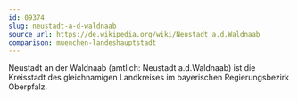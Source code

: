 ```yaml
---
id: 09374
slug: neustadt-a-d-waldnaab
source_url: https://de.wikipedia.org/wiki/Neustadt_a.d.Waldnaab
comparison: muenchen-landeshauptstadt
---
```


Neustadt an der Waldnaab (amtlich: Neustadt a.d.Waldnaab) ist die Kreisstadt des gleichnamigen Landkreises im bayerischen Regierungsbezirk Oberpfalz.

